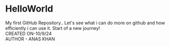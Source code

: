# HelloWorld
My first GitHub Repository.. Let's see what i can do more on github and how efficiently i can use it. Start of a new journey! <br>CREATED ON-10/9/24  <br>AUTHOR - ANAS KHAN
